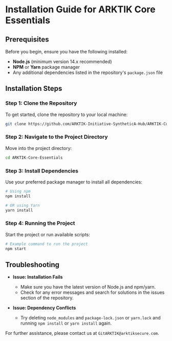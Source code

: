 
# Installation Guide for ARKTIK Core Essentials

## Prerequisites

Before you begin, ensure you have the following installed:
- **Node.js** (minimum version 14.x recommended)
- **NPM** or **Yarn** package manager
- Any additional dependencies listed in the repository's `package.json` file

## Installation Steps

### Step 1: Clone the Repository
To get started, clone the repository to your local machine:
```bash
git clone https://github.com/ARKTIK-Initiative-SyntheticA-Hub/ARKTIK-Core-Essentials.git
```

### Step 2: Navigate to the Project Directory
Move into the project directory:
```bash
cd ARKTIK-Core-Essentials
```

### Step 3: Install Dependencies
Use your preferred package manager to install all dependencies:
```bash
# Using npm
npm install

# OR using Yarn
yarn install
```

### Step 4: Running the Project
Start the project or run available scripts:
```bash
# Example command to run the project
npm start
```

## Troubleshooting

- **Issue: Installation Fails**
  - Make sure you have the latest version of Node.js and npm/yarn.
  - Check for any error messages and search for solutions in the issues section of the repository.

- **Issue: Dependency Conflicts**
  - Try deleting `node_modules` and `package-lock.json` or `yarn.lock` and running `npm install` or `yarn install` again.

For further assistance, please contact us at `GitARKTIK@arktiksecure.com`.
